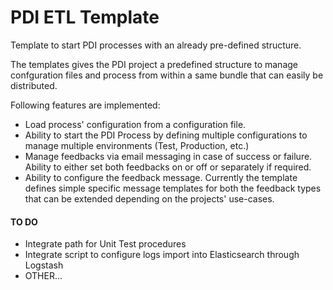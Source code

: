 # PDI ETL Template
Template to start PDI processes with an already pre-defined structure.

The templates gives the PDI project a predefined structure to manage confguration files and process from within a same bundle that can easily be distributed.

Following features are implemented:

* Load process' configuration from a configuration file.
* Ability to start the PDI Process by defining multiple configurations to manage multiple environments (Test, Production, etc.)
* Manage feedbacks via email messaging in case of success or failure. Ability to either set both feedbacks on or off or separately if required.
* Ability to configure the feedback message. Currently the template defines simple specific message templates for both the feedback types that can be extended depending on the projects' use-cases.

#### TO DO

* Integrate path for Unit Test procedures
* Integrate script to configure logs import into Elasticsearch through Logstash
* OTHER...
